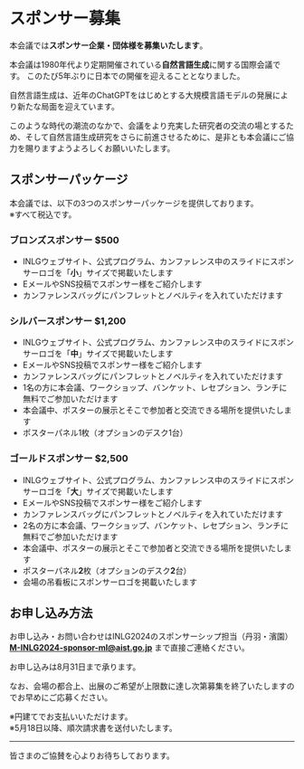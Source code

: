 # スポンサー募集

本会議では**スポンサー企業・団体様を募集いたします**。

本会議は1980年代より定期開催されている**自然言語生成**に関する国際会議です。
このたび5年ぶりに日本での開催を迎えることとなりました。

自然言語生成は、近年のChatGPTをはじめとする大規模言語モデルの発展により新たな局面を迎えています。

このような時代の潮流のなかで、会議をより充実した研究者の交流の場とするため、そして自然言語生成研究をさらに前進させるために、是非とも本会議にご協力を賜りますようよろしくお願いいたします。

## スポンサーパッケージ

本会議では、以下の3つのスポンサーパッケージを提供しております。  
※すべて税込です。

### ブロンズスポンサー $500

- INLGウェブサイト、公式プログラム、カンファレンス中のスライドにスポンサーロゴを「**小**」サイズで掲載いたします
- EメールやSNS投稿でスポンサー様をご紹介します
- カンファレンスバッグにパンフレットとノベルティを入れていただけます

### シルバースポンサー $1,200

- INLGウェブサイト、公式プログラム、カンファレンス中のスライドにスポンサーロゴを「**中**」サイズで掲載いたします
- EメールやSNS投稿でスポンサー様をご紹介します
- カンファレンスバッグにパンフレットとノベルティを入れていただけます
- 1名の方に本会議、ワークショップ、バンケット、レセプション、ランチに無料でご参加いただけます
- 本会議中、ポスターの展示とそこで参加者と交流できる場所を提供いたします
 - ポスターパネル1枚（オプションのデスク1台）

### ゴールドスポンサー $2,500

- INLGウェブサイト、公式プログラム、カンファレンス中のスライドにスポンサーロゴを「**大**」サイズで掲載いたします
- EメールやSNS投稿でスポンサー様をご紹介します
- カンファレンスバッグにパンフレットとノベルティを入れていただけます
- 2名の方に本会議、ワークショップ、バンケット、レセプション、ランチに無料でご参加いただけます
- 本会議中、ポスターの展示とそこで参加者と交流できる場所を提供いたします
 - ポスターパネル**2**枚（オプションのデスク**2**台）
- 会場の吊看板にスポンサーロゴを掲載いたします

## お申し込み方法

お申し込み・お問い合わせはINLG2024のスポンサーシップ担当（丹羽・濱園） **<a href=“mailto:M-INLG2024-sponsor-ml@aist.go.jp”>M-INLG2024-sponsor-ml@aist.go.jp</a>** まで直接ご連絡ください。

お申し込みは8月31日まで承ります。

なお、会場の都合上、出展のご希望が上限数に達し次第募集を終了いたしますのでお早めにご応募ください。

※円建てでお支払いいただけます。  
※5月18日以降、順次請求書を送付いたします。

---

皆さまのご協賛を心よりお待ちしております。
